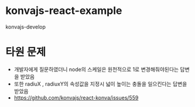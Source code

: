 # konvajs-react-example
konvajs-develop

# 타원 문제
- 개발자에게 질문하였더니 node의 스케일은 원천적으로 1로 변경해줘야된다는 답변을 받았음
- 또한 radiuX , radiuxY의 속성값을 지정시 넓이 높이는 충돌을 일으킨다는 답변을 받았음
- https://github.com/konvajs/react-konva/issues/559